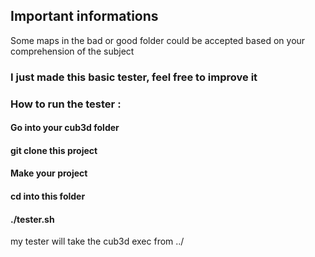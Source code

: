 ## Important informations

Some maps in the bad or good folder could be accepted based on your comprehension of the subject

### I just made this basic tester, feel free to improve it

### How to run the tester :
#### Go into your cub3d folder
#### git clone this project
#### Make your project
#### cd into this folder
#### ./tester.sh
my tester will take the cub3d exec from ../
